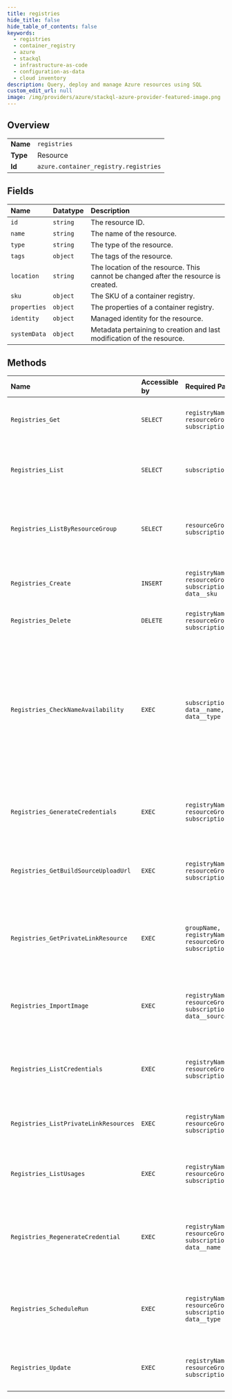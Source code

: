 ```yaml
---
title: registries
hide_title: false
hide_table_of_contents: false
keywords:
  - registries
  - container_registry
  - azure    
  - stackql
  - infrastructure-as-code
  - configuration-as-data
  - cloud inventory
description: Query, deploy and manage Azure resources using SQL
custom_edit_url: null
image: /img/providers/azure/stackql-azure-provider-featured-image.png
---
```

  
    

## Overview
<table><tbody>
<tr><td><b>Name</b></td><td><code>registries</code></td></tr>
<tr><td><b>Type</b></td><td>Resource</td></tr>
<tr><td><b>Id</b></td><td><code>azure.container_registry.registries</code></td></tr>
</tbody></table>

## Fields
| Name | Datatype | Description |
|:-----|:---------|:------------|
| `id` | `string` | The resource ID. |
| `name` | `string` | The name of the resource. |
| `type` | `string` | The type of the resource. |
| `tags` | `object` | The tags of the resource. |
| `location` | `string` | The location of the resource. This cannot be changed after the resource is created. |
| `sku` | `object` | The SKU of a container registry. |
| `properties` | `object` | The properties of a container registry. |
| `identity` | `object` | Managed identity for the resource. |
| `systemData` | `object` | Metadata pertaining to creation and last modification of the resource. |
## Methods
| Name | Accessible by | Required Params | Description |
|:-----|:--------------|:----------------|:------------|
| `Registries_Get` | `SELECT` | `registryName, resourceGroupName, subscriptionId` | Gets the properties of the specified container registry. |
| `Registries_List` | `SELECT` | `subscriptionId` | Lists all the container registries under the specified subscription. |
| `Registries_ListByResourceGroup` | `SELECT` | `resourceGroupName, subscriptionId` | Lists all the container registries under the specified resource group. |
| `Registries_Create` | `INSERT` | `registryName, resourceGroupName, subscriptionId, data__sku` | Creates a container registry with the specified parameters. |
| `Registries_Delete` | `DELETE` | `registryName, resourceGroupName, subscriptionId` | Deletes a container registry. |
| `Registries_CheckNameAvailability` | `EXEC` | `subscriptionId, data__name, data__type` | Checks whether the container registry name is available for use. The name must contain only alphanumeric characters, be globally unique, and between 5 and 50 characters in length. |
| `Registries_GenerateCredentials` | `EXEC` | `registryName, resourceGroupName, subscriptionId` | Generate keys for a token of a specified container registry. |
| `Registries_GetBuildSourceUploadUrl` | `EXEC` | `registryName, resourceGroupName, subscriptionId` | Get the upload location for the user to be able to upload the source. |
| `Registries_GetPrivateLinkResource` | `EXEC` | `groupName, registryName, resourceGroupName, subscriptionId` | Gets a private link resource by a specified group name for a container registry. |
| `Registries_ImportImage` | `EXEC` | `registryName, resourceGroupName, subscriptionId, data__source` | Copies an image to this container registry from the specified container registry. |
| `Registries_ListCredentials` | `EXEC` | `registryName, resourceGroupName, subscriptionId` | Lists the login credentials for the specified container registry. |
| `Registries_ListPrivateLinkResources` | `EXEC` | `registryName, resourceGroupName, subscriptionId` | Lists the private link resources for a container registry. |
| `Registries_ListUsages` | `EXEC` | `registryName, resourceGroupName, subscriptionId` | Gets the quota usages for the specified container registry. |
| `Registries_RegenerateCredential` | `EXEC` | `registryName, resourceGroupName, subscriptionId, data__name` | Regenerates one of the login credentials for the specified container registry. |
| `Registries_ScheduleRun` | `EXEC` | `registryName, resourceGroupName, subscriptionId, data__type` | Schedules a new run based on the request parameters and add it to the run queue. |
| `Registries_Update` | `EXEC` | `registryName, resourceGroupName, subscriptionId` | Updates a container registry with the specified parameters. |
